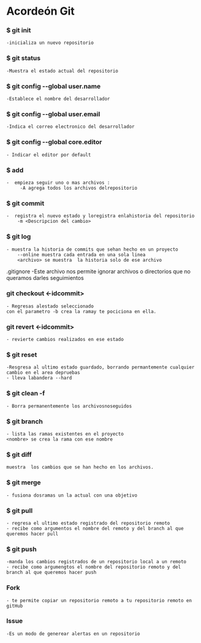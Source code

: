 # Acordeón Git

### $ git init
    -inicializa un nuevo repositorio

### $ git status
    -Muestra el estado actual del repositorio

### $ git config --global user.name
    -Establece el nombre del desarrollador

### $ git config --global user.email
    -Indica el correo electronico del desarrollador

### $ git config  --global core.editor
    - Indicar el editor por default

### $ add
    -  empieza seguir uno o mas archivos :
         -A agrega todos los archivos delrepositorio

### $ git commit
    -  registra el nuevo estado y loregistra enlahistoria del repositorio
        -m <Descripcion del cambio>

### $ git log 
    - muestra la historia de commits que sehan hecho en un proyecto
        --online muestra cada entrada en una sola linea
        <archivo> se muestra  la historia solo de ese archivo

.gitignore
	-Este archivo nos permite ignorar archivos o directorios que no queramos darles seguimientos 


### git checkout <-idcommit> 
	- Regresas alestado seleccionado
	con el parametro -b crea la ramay te pociciona en ella.
	
### git revert <-idcommit>
	- revierte cambios realizados en ese estado

### $ git reset 
	-Resgresa al ultimo estado guardado, borrando permantemente cualquier cambio en el area depruebas
	- lleva labandera --hard

### $ git clean -f 
	- Borra permanentemente los archivosnoseguidos 


### $ git branch
	- lista las ramas existentes en el proyecto
	<nombre> se crea la rama con ese nombre 

### $ git diff 
	muestra  los cambios que se han hecho en los archivos.

### $ git merge 
	- fusiona dosramas un la actual con una objetivo

### $ git pull 
	- regresa el ultimo estado registrado del repositorio remoto
	- recibe como argumentos el nombre del remoto y del branch al que queremos hacer pull

### $ git push 
	-manda los cambios registrados de un repositorio local a un remoto 
	- recibe como argumengtos el nombre del repositorio remoto y del branch al que queremos hacer push

###  Fork 
	- te permite copiar un repositorio remoto a tu repositorio remoto en gitHub

### Issue
	-Es un modo de generear alertas en un repositorio 


